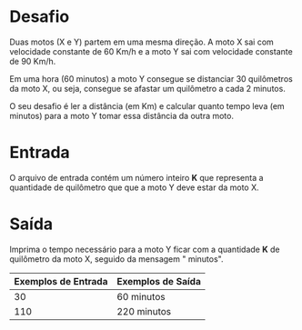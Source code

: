 # Desafio
Duas motos (X e Y) partem em uma mesma direção. A moto X sai com velocidade constante de 60 Km/h e a moto Y sai com velocidade constante de 90 Km/h.

Em uma hora (60 minutos) a moto Y consegue se distanciar 30 quilômetros da moto X, ou seja, consegue se afastar um quilômetro a cada 2 minutos.

O seu desafio é ler a distância (em Km) e calcular quanto tempo leva (em minutos) para a moto Y tomar essa distância da outra moto.

# Entrada
O arquivo de entrada contém um número inteiro **K** que representa a quantidade de quilômetro que que a moto Y deve estar da moto X.

# Saída
Imprima o tempo necessário para a moto Y ficar com a quantidade **K** de quilômetro da moto X, seguido da mensagem " minutos".

Exemplos de Entrada	  | Exemplos de Saída
--------- | ------
30 | 60 minutos
110 | 220 minutos